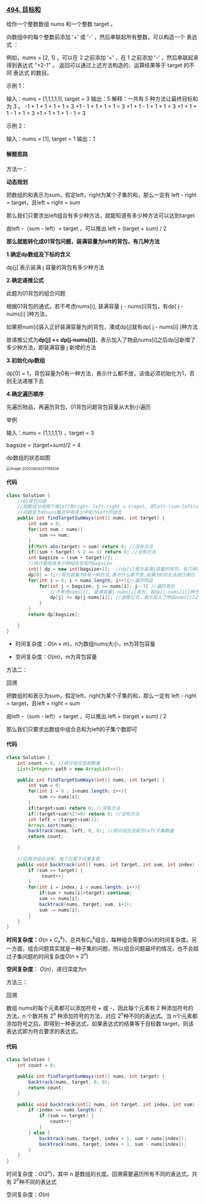 ### [494. 目标和](https://leetcode.cn/problems/target-sum/)

给你一个整数数组 nums 和一个整数 target 。

向数组中的每个整数前添加 '+' 或 '-' ，然后串联起所有整数，可以构造一个 表达式 ：

例如，nums = [2, 1] ，可以在 2 之前添加 '+' ，在 1 之前添加 '-' ，然后串联起来得到表达式 "+2-1" 。
返回可以通过上述方法构造的、运算结果等于 target 的不同 表达式 的数目。

示例 1：

输入：nums = [1,1,1,1,1], target = 3
输出：5
解释：一共有 5 种方法让最终目标和为 3 。
-1 + 1 + 1 + 1 + 1 = 3
+1 - 1 + 1 + 1 + 1 = 3
+1 + 1 - 1 + 1 + 1 = 3
+1 + 1 + 1 - 1 + 1 = 3
+1 + 1 + 1 + 1 - 1 = 3

示例 2：

输入：nums = [1], target = 1
输出：1

#### 解题思路

方法一：

**动态规划**

把数组的和表示为sum，假定left，right为某个子集的和，那么一定有 left - right = target，且left +  right = sum

那么我们只要求出left组合有多少种方法，就能知道有多少种方法可以达到target

由left -（sum - left）= target ，可以推出 left =  (target + sum) / 2

**那么就能转化成01背包问题，装满容量为left的背包，有几种方法**

**1.确定dp数组及下标的含义**

dp[j] 表示装满 j 容量的背包有多少种方法

**2.确定递推公式**

此题为01背包的组合问题

根据01背包的通式，若不考虑nums[i], 装满容量 j - nums[i]背包，有dp[ j - nums[i] ]种方法，

如果把num[i]装入正好装满容量为j的背包，凑成dp[j]就有dp[ j - nums[i] ]种方法

故递推公式为**dp[j] += dp[j-nums[i]]**，表示加入了物品nums[i]之后dp[j]新增了多少种方法，即装满容量 j 新增的方法

**3.初始化dp数组**

dp[0] = 1，背包容量为0有一种方法，表示什么都不放，该值必须初始化为1，否则无法递推下去

**4.确定遍历顺序**

先遍历物品，再遍历背包，01背包问题背包容量从大到小遍历

举例

输入：nums = {1,1,1,1,1} ，target = 3

bagsize = (target+sum)/2 = 4

dp数组的状态如图



<img src="https://palepics.oss-cn-guangzhou.aliyuncs.com/img/202206042217257.png" alt="image-20220604221759206" style="zoom:67%;" />

#### 代码

```java
class Solution {
    //01背包问题
    //把数组分成两个堆left和right，left-right = traget, 即left-(sum-left)= target --> left = (sum + target)/2
    //问题变为在nuns集合中有多少中和为left的组合
    public int findTargetSumWays(int[] nums, int target) {
        int sum = 0;
        for(int num : nums){
            sum += num;
        }
        if(Math.abs(target) > sum) return 0; //没有方法
        if((sum + target) % 2 == 1) return 0; //没有方法
        int bagsize = (sum + target)/2;
        //统计数组有多少种组合总和为bagsize 
        int[] dp = new int[bagsize+1];  //dp[j]表示装满j容量的背包，有几种方法
        dp[0] = 1;//背包容量为0有一种方法,表示什么都不放,如果为0则无法进行递归
        for(int i = 0; i < nums.length; i++){//遍历物品
            for(int j = bagsize; j >= nums[i]; j--){ //遍历背包
                //不考虑nums[i], 装满容量j-nums[i]背包，有dp[j-nums[i]]种方法
                dp[j] += dp[j-nums[i]]; //速推公式，表示加入了物品nums[i]之后背包容量为j新增的方法
            }
        }
        return dp[bagsize];

    }
}
```

- 时间复杂度：$O(n × m)$，n为数组nums大小，m为背包容量

- 空间复杂度：$O(m)$，m为背包容量



方法二：

回溯

把数组的和表示为sum，假定left，right为某个子集的和，那么一定有 left - right = target，且left +  right = sum

由left -（sum - left）= target ，可以推出 left =  (target + sum) / 2

那么我们只要求出数组中组合总和为left的子集个数即可

#### 代码

```java
class Solution {
    int count = 0; //统计组合总和数量
    List<Integer> path = new ArrayList<>();

    public int findTargetSumWays(int[] nums, int target) {
        int sum = 0;
        for(int i = 0 ; i<nums.length; i++){
            sum += nums[i];
        }
        if(target>sum) return 0; //没有方法
        if((target+sum)%2!=0) return 0; //没有方法
        int left = (target+sum)/2;
        Arrays.sort(nums);
        backtrack(nums, left, 0, 0); //统计组合总和为left子集数量
        return count;

    }
    
	//回溯求组合总和，每个元素不可重复取
    public void backtrack(int[] nums, int target, int sum, int index) {
        if (sum == target) {
             count++;
        }
        for(int i = index; i < nums.length; i++){
            if(sum + nums[i]>target) continue;
            sum += nums[i];
            backtrack(nums, target, sum, i+1);
            sum -= nums[i];
        }
    }
}
```

**时间复杂度：**$O(n\times C_n^k)$，总共有$C_n^k$组合，每种组合需要$O(k)$的时间复杂度。另一方面，组合问题其实就是一种子集的问题，所以组合问题最坏的情况，也不会超过子集问题的时间复杂度$O(n\times2^n)$

**空间复杂度**： $O(n)$，递归深度为n



方法三：

回溯

数组 nums的每个元素都可以添加符号 + 或 -，因此每个元素有 2 种添加符号的方法，n 个数共有 $2^n$ 种添加符号的方法，对应 $2^n$种不同的表达式。当 n个元素都添加符号之后，即得到一种表达式，如果表达式的结果等于目标数 target，则该表达式即为符合要求的表达式。

#### 代码

```java
class Solution {
    int count = 0;

    public int findTargetSumWays(int[] nums, int target) {
        backtrack(nums, target, 0, 0);
        return count;
    }

    public void backtrack(int[] nums, int target, int index, int sum) {
        if (index == nums.length) {
            if (sum == target) {
                count++;
            }
        } else {
            backtrack(nums, target, index + 1, sum + nums[index]);
            backtrack(nums, target, index + 1, sum - nums[index]);
        }
    }
}
```

时间复杂度：$O(2^n)$，其中 n 是数组的长度。回溯需要遍历所有不同的表达式，共有 $2^n$种不同的表达式

空间复杂度：$O(n)$


